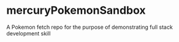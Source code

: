 # mercuryPokemonSandbox
A Pokemon fetch repo for the purpose of demonstrating full stack development skill
